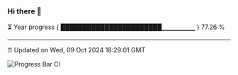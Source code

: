 ### Hi there 👋

⏳ Year progress { ███████████████████████▁▁▁▁▁▁▁ } 77.26 %

---

⏰ Updated on Wed, 09 Oct 2024 18:29:01 GMT

![Progress Bar CI](https://github.com/ZhaoGui/ZhaoGui/workflows/Progress%20Bar%20CI/badge.svg)
